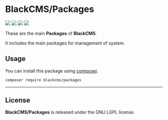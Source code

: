 # BlackCMS/Packages

<p>
    <a href="https://img.shields.io/github/v/release/blackcms/packages"><img src="https://img.shields.io/github/v/release/blackcms/packages"></a>
    <a href="https://img.shields.io/github/license/blackcms/packages"><img src="https://img.shields.io/github/license/blackcms/packages"></a>
    <a href="https://img.shields.io/github/forks/blackcms/packages"><img src="https://img.shields.io/github/forks/blackcms/packages"></a>
    <a href="https://img.shields.io/github/issues/blackcms/packages"><img src="https://img.shields.io/github/issues/blackcms/packages"></a>
</p>

These are the main **Packages** of **BlackCMS**.

It includes the main packages for management of system.

## Usage

You can install this package using [composer](https://getcomposer.org).


```sh
composer require blackcms/packages
```

---

## License

**BlackCMS/Packages** is released under the GNU LGPL license.

